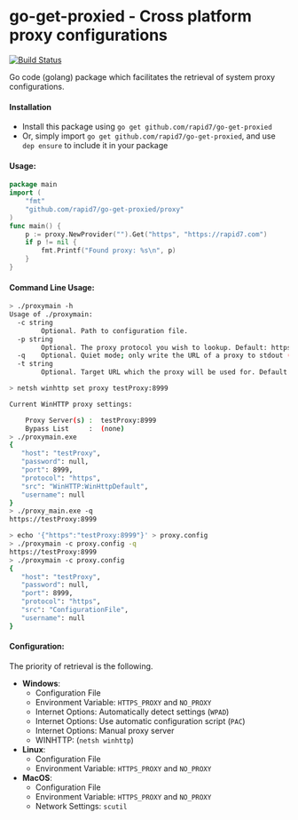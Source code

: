 go-get-proxied - Cross platform proxy configurations
================================

[![Build Status](https://travis-ci.org/rapid7/go-get-proxied.svg)](https://travis-ci.org/rapid7/go-get-proxied)

Go code (golang) package which facilitates the retrieval of system proxy configurations.

#### Installation

* Install this package using `go get github.com/rapid7/go-get-proxied`
* Or, simply import `go get github.com/rapid7/go-get-proxied`, and use `dep ensure` to include it in your package

#### Usage: 

```go
package main
import (
    "fmt"
    "github.com/rapid7/go-get-proxied/proxy"
)
func main() {
    p := proxy.NewProvider("").Get("https", "https://rapid7.com")
    if p != nil {
        fmt.Printf("Found proxy: %s\n", p)
    }
}
```

#### Command Line Usage:
```bash
> ./proxymain -h                                                                                                                  Tue Oct 23 10:01:44 2018
Usage of ./proxymain:
  -c string
    	Optional. Path to configuration file.
  -p string
    	Optional. The proxy protocol you wish to lookup. Default: https (default "https")
  -q	Optional. Quiet mode; only write the URL of a proxy to stdout (if found). Default: false
  -t string
    	Optional. Target URL which the proxy will be used for. Default: *
```
```bash
> netsh winhttp set proxy testProxy:8999

Current WinHTTP proxy settings:

    Proxy Server(s) :  testProxy:8999
    Bypass List     :  (none)
> ./proxymain.exe
{
   "host": "testProxy",
   "password": null,
   "port": 8999,
   "protocol": "https",
   "src": "WinHTTP:WinHttpDefault",
   "username": null
}
> ./proxy_main.exe -q
https://testProxy:8999
```
```bash
> echo '{"https":"testProxy:8999"}' > proxy.config
> ./proxymain -c proxy.config -q
https://testProxy:8999
> ./proxymain -c proxy.config
{
   "host": "testProxy",
   "password": null,
   "port": 8999,
   "protocol": "https",
   "src": "ConfigurationFile",
   "username": null
}
```

#### Configuration:

The priority of retrieval is the following.
-  **Windows**:
   - Configuration File
   - Environment Variable: `HTTPS_PROXY` and `NO_PROXY`
   - Internet Options: Automatically detect settings (`WPAD`)
   - Internet Options: Use automatic configuration script (`PAC`)
   - Internet Options: Manual proxy server
   - WINHTTP: (`netsh winhttp`)
- **Linux**:
   - Configuration File
   - Environment Variable: `HTTPS_PROXY` and `NO_PROXY`
- **MacOS**:
   - Configuration File
   - Environment Variable: `HTTPS_PROXY` and `NO_PROXY`
   - Network Settings: `scutil`
